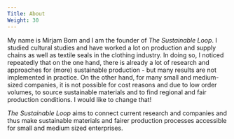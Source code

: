 ```yaml
---
Title: About
Weight: 30
---
```


My name is Mirjam Born and I am the founder of *The Sustainable Loop*.
I studied cultural studies and have worked a lot on production and supply chains
as well as textile seals in the clothing industry.
In doing so, I noticed repeatedly that on the one hand,
there is already a lot of research and approaches
for (more) sustainable production - but many results are not implemented in practice.
On the other hand, for many small and medium-sized companies,
it is not possible for cost reasons and due to low order volumes,
to source sustainable materials and to find regional and fair production conditions.
I would like to change that!

*The Sustainable Loop* aims to connect current research and companies
and thus make sustainable materials and fairer production processes
accessible for small and medium sized enterprises.